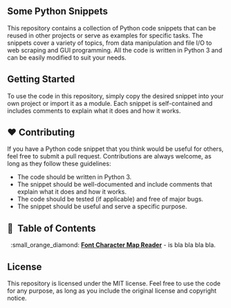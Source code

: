
## Some Python Snippets

This repository contains a collection of Python code snippets that can be reused in other projects or serve as examples for specific tasks. The snippets cover a variety of topics, from data manipulation and file I/O to web scraping and GUI programming. All the code is written in Python 3 and can be easily modified to suit your needs.

## Getting Started

To use the code in this repository, simply copy the desired snippet into your own project or import it as a module. Each snippet is self-contained and includes comments to explain what it does and how it works.

## :hearts: Contributing

If you have a Python code snippet that you think would be useful for others, feel free to submit a pull request. Contributions are always welcome, as long as they follow these guidelines:

- The code should be written in Python 3.
- The snippet should be well-documented and include comments that explain what it does and how it works.
- The code should be tested (if applicable) and free of major bugs.
- The snippet should be useful and serve a specific purpose.

## :tada: &nbsp;Table of Contents
<p>
&nbsp;&nbsp;:small_orange_diamond: <a href="https://rustpad.io/#hAmWGj"><b>Font Character Map Reader</b></a> - is bla bla bla bla.<br>

## License

This repository is licensed under the MIT license. Feel free to use the code for any purpose, as long as you include the original license and copyright notice.
